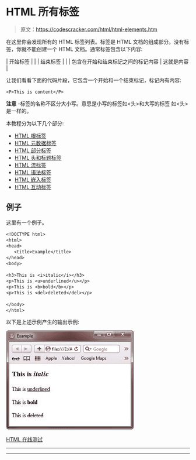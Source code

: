 # HTML 所有标签

> 原文：<https://codescracker.com/html/html-elements.htm>

在这里你会发现所有的 HTML 标签列表。标签是 HTML 文档的组成部分。没有标签，你就不能创建一个 HTML 文档。通常标签包含以下内容:

| 开始标签 |  |
| 结束标签 |  |
| 包含在开始和结束标记之间的标记内容 | 这就是内容 |

让我们看看下面的代码片段，它包含一个开始和一个结束标记，标记内有内容:

```
<P>This is content</P>
```

**注意** -标签的名称不区分大小写。意思是小写的标签如<头>和大写的标签 如<头>是一样的。

本教程分为以下几个部分:

*   [HTML 根标签](/html/html-root-elements.htm)
*   [HTML 元数据标签](/html/html-metadata-elements.htm)
*   [HTML 部分标签](/html/html-section-elements.htm)
*   [HTML 头和标题标签](/html/html-heading-elements.htm)
*   [HTML 流标签](/html/html-flow-elements.htm)
*   [HTML 语法标签](/html/html-phrasing-elements.htm)
*   [HTML 嵌入标签](/html/html-embedded-elements.htm)
*   [HTML 互动标签](/html/html-interactive-elements.htm)

## 例子

这里有一个例子。

```
<!DOCTYPE html>
<html>
<head>
   <title>Example</title>
</head>
<body>

<h3>This is <i>italic</i></h3>
<p>This is <u>underlined</u></p>
<p>This is <b>bold</b></p>
<p>This is <del>deleted</del></p>

</body>
</html>
```

以下是上述示例产生的输出示例:

![html all tags](img/4f1caf0cb6307a2504669734719316c1.png)

[HTML 在线测试](/exam/showtest.php?subid=4)

* * *

* * *